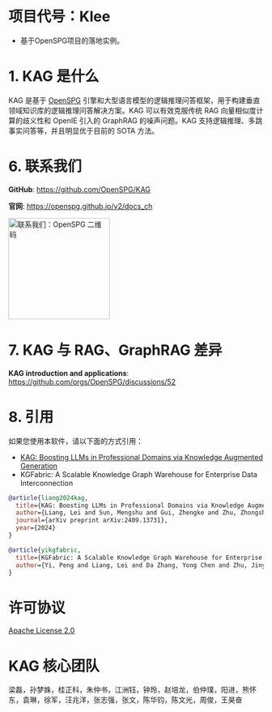# 项目代号：Klee
* 基于OpenSPG项目的落地实例。

# 1. KAG 是什么

KAG 是基于 [OpenSPG](https://github.com/OpenSPG/openspg) 引擎和大型语言模型的逻辑推理问答框架，用于构建垂直领域知识库的逻辑推理问答解决方案。KAG 可以有效克服传统 RAG 向量相似度计算的歧义性和 OpenIE 引入的 GraphRAG 的噪声问题。KAG 支持逻辑推理、多跳事实问答等，并且明显优于目前的 SOTA 方法。



# 6. 联系我们

**GitHub**: <https://github.com/OpenSPG/KAG>

**官网**: <https://openspg.github.io/v2/docs_ch>

<img src="./_static/images/openspg-qr.png" alt="联系我们：OpenSPG 二维码" width="200">

# 7. KAG 与 RAG、GraphRAG 差异

**KAG introduction and applications**: <https://github.com/orgs/OpenSPG/discussions/52>

# 8. 引用

如果您使用本软件，请以下面的方式引用：

* [KAG: Boosting LLMs in Professional Domains via Knowledge Augmented Generation](https://arxiv.org/abs/2409.13731)
* KGFabric: A Scalable Knowledge Graph Warehouse for Enterprise Data Interconnection

```bibtex
@article{liang2024kag,
  title={KAG: Boosting LLMs in Professional Domains via Knowledge Augmented Generation},
  author={Liang, Lei and Sun, Mengshu and Gui, Zhengke and Zhu, Zhongshu and Jiang, Zhouyu and Zhong, Ling and Zhao, Peilong and Bo, Zhongpu and Yang, Jin and others},
  journal={arXiv preprint arXiv:2409.13731},
  year={2024}
}

@article{yikgfabric,
  title={KGFabric: A Scalable Knowledge Graph Warehouse for Enterprise Data Interconnection},
  author={Yi, Peng and Liang, Lei and Da Zhang, Yong Chen and Zhu, Jinye and Liu, Xiangyu and Tang, Kun and Chen, Jialin and Lin, Hao and Qiu, Leijie and Zhou, Jun}
}
```

# 许可协议

[Apache License 2.0](LICENSE)

# KAG 核心团队
梁磊，孙梦姝，桂正科，朱仲书，江洲钰，钟玲，赵培龙，伯仲璞，阳进，熊怀东，袁琳，徐军，汪兆洋，张志强，张文，陈华钧，陈文光，周俊，王昊奋

